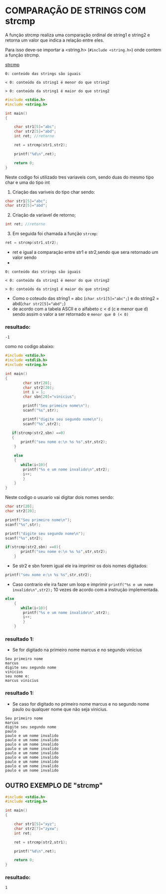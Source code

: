 # COMPARAÇÃO DE STRINGS COM strcmp

A função strcmp realiza uma comparação ordinal de string1 e string2 e retorna um valor que indica a relação entre eles. 

Para isso deve-se importar a <string.h> (```#include <string.h>```) onde contem a função strcmp.

[strcmp](https://learn.microsoft.com/pt-br/cpp/c-runtime-library/reference/strcmp-wcscmp-mbscmp?view=msvc-170)


```
0: conteúdo das strings são iguais

< 0: conteúdo da string1 é menor do que string2

> 0: conteúdo da string1 é maior do que string2
```
```c
#include <stdio.h>
#include <string.h>

int main()
{

    char str1[5]="abc";
    char str2[5]="abd";
    int ret; //retorno

    ret = strcmp(str1,str2);

    printf("%d\n",ret);

    return 0;
}
```
Neste codigo foi utilizado tres variaveis com, sendo duas do mesmo tipo char e uma do tipo int

  1) Criação das variveis do tipo char sendo:
```c  
char str1[5]="abc";
char str2[5]="abd"; 
```
2) Criação da variavel de retorno;
```c
int ret; //retorno
```
3) Em seguida foi chamada a função ```strcmp```:
```c
ret = strcmp(str1,str2);
```

* ret e igual a comparação entre str1 e str2,sendo que sera retornado um valor sendo 
* 
```
0: conteúdo das strings são iguais

< 0: conteúdo da string1 é menor do que string2

> 0: conteúdo da string1 é maior do que string2
```

* Como o coteudo das string1 = abc (```char str1[5]="abc";```) e do string2 = abd(```char str2[5]="abd";```)
* de acordo com a tabela ASCII e o alfabeto c < d (c e menor que d) sendo assim o valor a ser retornado e ```menor que 0 (< 0)```

### resultado:

```
-1
```

como no codigo abaixo:

```c
#include <stdio.h>
#include <stdlib.h>
#include <string.h>

int main() 
{
	    char str[20];
        char str2[20]; 
        int i = 1;
        char sbn[20]="vinicius";

	    printf("Seu primeiro nome\n");
	    scanf("%s",str);

        printf("digite seu segundo nome\n");
        scanf("%s",str2);

   if(strcmp(str2,sbn) ==0)
   {
       printf("seu nome e:\n %s %s",str,str2);
    }

    else
    {
       while(i<10){
        printf("%s e um nome invalido\n",str2);
        i++;
        }
    }
}
```

Neste codigo o usuario vai digitar dois nomes sendo:

```c
char str[20];
char str2[20];

printf("Seu primeiro nome\n");
scanf("%s",str);

printf("digite seu segundo nome\n");
scanf("%s",str2);
```

```c
if(strcmp(str2,sbn) ==0){
       printf("seu nome e:\n %s %s",str,str2);
    }
```

* Se str2 e sbn forem igual ele ira imprimir os dois nomes digitados:

```c
printf("seu nome e:\n %s %s",str,str2);
```
* Caso contrario ele ira fazer um loop e imprimir  ``printf("%s e um nome invalido\n",str2);`` 10 vezes de acordo com a instrução implementada.
  
```c
else
    {
       while(i<10){
        printf("%s e um nome invalido\n",str2);
        i++;
        }
    }
```

### resultado 1:
* Se for digitado na primeiro nome marcus e no segundo vinicius 
```
Seu primeiro nome
marcus
digite seu segundo nome
vinicius
seu nome e:
marcus vinicius
```
### resultado 1:
* Se caso for digitado no primeiro nome marcus e no segundo nome paulo ou qualquer nome que não seja vinicius.
```
Seu primeiro nome
marcus
digite seu segundo nome
paulo
paulo e um nome invalido
paulo e um nome invalido
paulo e um nome invalido
paulo e um nome invalido
paulo e um nome invalido
paulo e um nome invalido
paulo e um nome invalido
paulo e um nome invalido
paulo e um nome invalido
```

## OUTRO EXEMPLO DE "strcmp"

```c
#include <stdio.h>
#include <string.h>

int main()
{

    char str1[5]="xyz";
    char str2[7]="zyxw";
    int ret;

    ret = strcmp(str2,str1);

    printf("%d\n",ret);

    return 0;
}
```
### resultado:
```
1
```

